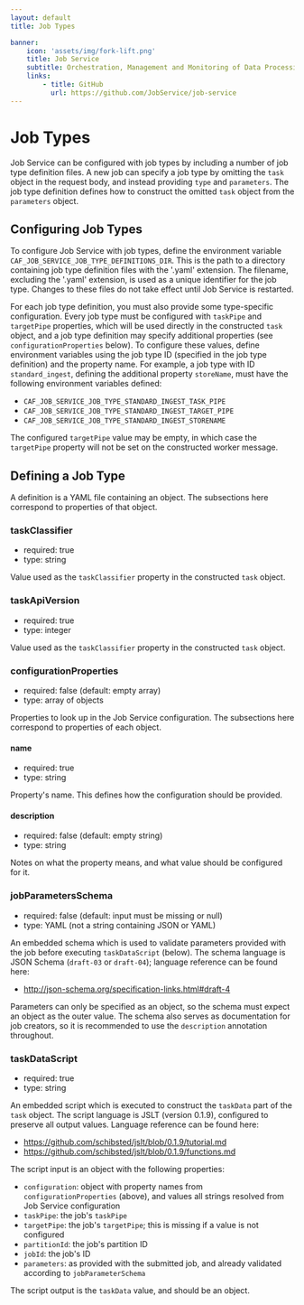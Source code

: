 ```yaml
---
layout: default
title: Job Types

banner:
    icon: 'assets/img/fork-lift.png'
    title: Job Service
    subtitle: Orchestration, Management and Monitoring of Data Processing
    links:
        - title: GitHub
          url: https://github.com/JobService/job-service
---
```


# Job Types

Job Service can be configured with job types by including a number of job type definition files.  A new job can specify a job type by omitting the `task` object in the request body, and instead providing `type` and `parameters`.  The job type definition defines how to construct the omitted `task` object from the `parameters` object.

## Configuring Job Types

To configure Job Service with job types, define the environment variable `CAF_JOB_SERVICE_JOB_TYPE_DEFINITIONS_DIR`.  This is the path to a directory containing job type definition files with the '.yaml' extension.  The filename, excluding the '.yaml' extension, is used as a unique identifier for the job type.  Changes to these files do not take effect until Job Service is restarted.

For each job type definition, you must also provide some type-specific configuration.  Every job type must be configured with `taskPipe` and `targetPipe` properties, which will be used directly in the constructed `task` object, and a job type definition may specify additional properties (see `configurationProperties` below).  To configure these values, define environment variables using the job type ID (specified in the job type definition) and the property name.  For example, a job type with ID `standard_ingest`, defining the additional property `storeName`, must have the following environment variables defined:
 
 - `CAF_JOB_SERVICE_JOB_TYPE_STANDARD_INGEST_TASK_PIPE`
 - `CAF_JOB_SERVICE_JOB_TYPE_STANDARD_INGEST_TARGET_PIPE`
 - `CAF_JOB_SERVICE_JOB_TYPE_STANDARD_INGEST_STORENAME`
 
The configured `targetPipe` value may be empty, in which case the `targetPipe` property will not be set on the constructed worker message.

## Defining a Job Type

A definition is a YAML file containing an object.  The subsections here correspond to properties of that object.

### taskClassifier

- required: true
- type: string

Value used as the `taskClassifier` property in the constructed `task` object.

### taskApiVersion

- required: true
- type: integer

Value used as the `taskClassifier` property in the constructed `task` object.

### configurationProperties

- required: false (default: empty array)
- type: array of objects

Properties to look up in the Job Service configuration.  The subsections here correspond to properties of each object.

#### name

- required: true
- type: string

Property's name.  This defines how the configuration should be provided.

#### description

- required: false (default: empty string)
- type: string

Notes on what the property means, and what value should be configured for it.

### jobParametersSchema

- required: false (default: input must be missing or null)
- type: YAML (not a string containing JSON or YAML)

An embedded schema which is used to validate parameters provided with the job before executing `taskDataScript` (below).  The schema language is JSON Schema (`draft-03` or `draft-04`); language reference can be found here:

- <http://json-schema.org/specification-links.html#draft-4>

Parameters can only be specified as an object, so the schema must expect an object as the outer value.  The schema also serves as documentation for job creators, so it is recommended to use the `description` annotation throughout.

### taskDataScript

- required: true
- type: string

An embedded script which is executed to construct the `taskData` part of the `task` object.  The script language is JSLT (version 0.1.9), configured to preserve all output values.  Language reference can be found here:

- <https://github.com/schibsted/jslt/blob/0.1.9/tutorial.md>
- <https://github.com/schibsted/jslt/blob/0.1.9/functions.md>

The script input is an object with the following properties:

- `configuration`: object with property names from `configurationProperties` (above), and values all strings resolved from Job Service configuration
- `taskPipe`: the job's `taskPipe`
- `targetPipe`: the job's `targetPipe`; this is missing if a value is not configured
- `partitionId`: the job's partition ID
- `jobId`: the job's ID
- `parameters`: as provided with the submitted job, and already validated according to `jobParameterSchema`

The script output is the `taskData` value, and should be an object.
